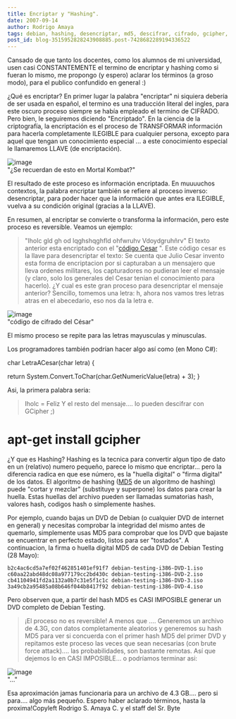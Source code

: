 ```yaml
---
title: Encriptar y "Hashing".
date: 2007-09-14
author: Rodrigo Amaya
tags: debian, hashing, desencriptar, md5, descifrar, cifrado, gcipher, encriptar
post_id: blog-3515952828243908885.post-7428682289194336522
---
```


Cansado de que tanto los docentes, como los alumnos de mi universidad, usen casi CONSTANTEMENTE el termino de encriptar y hashing como si fueran lo mismo, me propongo (y espero) aclarar los términos (a groso modo), para el publico confundido en general :)

¿Qué es encriptar? En primer lugar la palabra "encriptar" ni siquiera debería de ser usada en español, el termino es una traducción literal del ingles, para este oscuro proceso siempre se había empleado el termino de CIFRADO. Pero bien, le seguiremos diciendo "Encriptado". En la ciencia de la criptografía, la encriptación es el proceso de TRANSFORMAR información para hacerla completamente ILEGIBLE para cualquier persona, excepto para aquel que tengan un conocimiento especial ... a este conocimiento especial le llamaremos LLAVE (de encriptación).

![image](https://bp2.blogger.com/_ayvorITawE4/Ruqm6Gy6MpI/AAAAAAAAAcc/tS_6OU2Zbbw/s320/mortal.png)    
"¿Se recuerdan de esto en
Mortal Kombat?"

El resultado de este proceso es información encriptada. En muuuuchos contextos, la palabra encriptar también se refiere al proceso inverso: desencriptar, para poder hacer que la información que antes era ILEGIBLE, vuelva a su condición original (gracias a la LLAVE).

En resumen, al encriptar se convierte o transforma la información, pero este proceso es reversible. Veamos un ejemplo:

> "Iholc gld gh od lqghshqghfld ohfwruhv
> Vdoydgruhñrv"
El texto anterior esta encriptado con el "[código Cesar](https://es.wikipedia.org/wiki/Cifrado_C%C3%A9sar)
". Este código cesar es la llave para desencriptar el texto: Se cuenta que Julio Cesar invento esta forma de encriptacion por si capturaban a un mensajero que lleva ordenes militares, los capturadores no pudieran leer el mensaje (y claro, solo los generales del Cesar tenian el conocimiento para hacerlo). ¿Y cual es este gran proceso para desencriptar el mensaje anterior? Sencillo, tomemos una letra: h, ahora nos vamos tres letras atras en el abecedario, eso nos da la letra e.

![image](https://bp3.blogger.com/_ayvorITawE4/RuqooWy6MrI/AAAAAAAAAcs/u6NNmtQDDF4/s320/320px-Caesar3.svg.png)    
"código de cifrado del
César"

El mismo proceso se repite para las letras mayusculas y minusculas.

Los programadores también podrían hacer algo así como (en Mono C#):

char LetraACesar(char letra) {

return System.Convert.ToChar(char.GetNumericValue(letra) + 3); }

Asi, la primera palabra seria:

> Iholc
> = Feliz
Y el resto del mensaje.... lo pueden descifrar con GCipher ;)
# apt-get install gcipher

¿Y que es Hashing? Hashing es la tecnica para convertir algun tipo de dato en un (relativo) numero pequeño, parece lo mismo que encriptar... pero la diferencia radica en que ese número, es la "huella digital" o "firma digital" de los datos. El algoritmo de hashing ([MD5](https://es.wikipedia.org/wiki/MD5) de un algoritmo de hashing) puede "cortar y mezclar" (substituye y superpone) los datos para crear la huella. Estas huellas del archivo pueden ser llamadas sumatorias hash, valores hash, codigos hash o simplemente hashes.

Por ejemplo, cuando bajas un DVD de Debian (o cualquier DVD de internet en general) y necesitas comprobar la integridad del mismo antes de quemarlo, simplemente usas MD5 para comprobar que los DVD que bajaste se encuentrar en perfecto estado, listos para ser "tostados". A continuacion, la firma o huella digital MD5 de cada DVD de Debian Testing (28 Mayo):

```
b2c4ac6cd5a7ef02f462851401ef91f7 debian-testing-i386-DVD-1.iso c60aa22abd48dc08a977179cc2bd430c debian-testing-i386-DVD-2.iso cb41104941fd2a1132a0b7c31e5f1c1c debian-testing-i386-DVD-3.iso 3a49cb2a95485a08b646f044b8417f92 debian-testing-i386-DVD-4.iso
```
Pero observen que, a partir del hash MD5 es CASI IMPOSIBLE generar un DVD completo de Debian Testing.

> ¡El proceso no es
> reversible!
A menos que .... Generemos un archivo de 4.3G, con datos completamente aleatorios y generemos su hash MD5 para ver si concuerda con el primer hash MD5 del primer DVD y repitamos este proceso las veces que sean necesarias (con brute force attack).... las probabilidades, son bastante remotas. Así que dejemos lo en CASI IMPOSIBLE... o podríamos terminar asi:

![image](https://bp3.blogger.com/_ayvorITawE4/Ruqm_Wy6MqI/AAAAAAAAAck/SjnoEtN5rME/s320/death.png)    
"..."

Esa aproximación jamas funcionaria para un archivo de 4.3 GB.... pero si para.... algo más pequeño. Espero haber aclarado términos, hasta la proxima!Copyleft Rodrigo S. Amaya C. y el staff del Sr. Byte